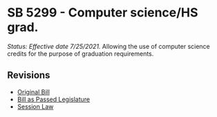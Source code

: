 # SB 5299 - Computer science/HS grad.
*Status: Effective date 7/25/2021.*
Allowing the use of computer science credits for the purpose of graduation requirements.

## Revisions
* [Original Bill](1/)
* [Bill as Passed Legislature](1/)
* [Session Law](1/)
